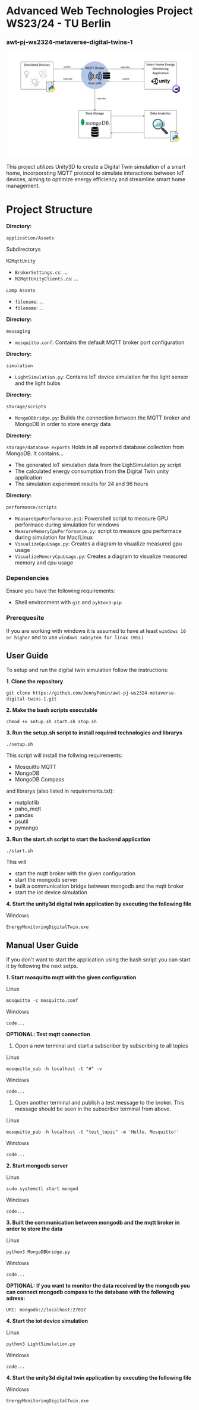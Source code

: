 # Advanced Web Technologies Project WS23/24 - TU Berlin
### awt-pj-ws2324-metaverse-digital-twins-1

![alt text](application-architecture.jpg)

This project utilizes Unity3D to create a Digital Twin simulation of a smart home, incorporating MQTT protocol to simulate interactions between IoT devices, aiming to optimize energy efficiency and streamline smart home management.

# Project Structure

**Directory:**

```application/Assets```

Subdirectorys

```M2MqttUnity```

- `BrokerSettings.cs`: ...
- `M2MqttUnityClients.cs`: ...

```Lamp Assets```
- `filename`: ...
- `filename`: ...

**Directory:**

```messaging```
- `mosquitto.conf`: Contains the default MQTT broker port configuration 

**Directory:**

```simulation```
- `LightSimulation.py`: Contains IoT device simulation for the light sensor and the light bulbs 

**Directory:**

```storage/scripts```
- `MongoDBbridge.py`: Builds the connection between the MQTT broker and MongoDB in order to store  energy data

**Directory:**

```storage/database exports```
Holds in all exported database collection from MongoDB. It contains...
- The generated IoT simulation data from the LighSimulation.py script
- The calculated energy consumption from the Digital Twin unity application 
- The simulation experiment results for 24 and 96 hours

**Directory:**

```performance/scripts```
- `MeasureGpuPerformance.ps1`: Powershell script to measure GPU performace during simulation for windows
- `MeasureMemoryCpuPerformance.py`: script to measure gpu performace during simulation for Mac/Linux
- `VisualizeGpuUsage.py`: Creates a diagram to visualize measured gpu usage
- `VisualizeMemoryCpuUsage.py`: Creates a diagram to visualize measured memory and cpu usage

### Dependencies

Ensure you have the following requirements:

   - Shell environment with `git` and `pyhton3-pip` 

### Prerequesite


If you are working with windows it is assumed to have at least `windows 10 or higher` and to use `windows subsytem for linux (WSL)` 

## User Guide

To setup and run the digital twin simulation follow the instructions:


**1. Clone the repository**

```
git clone https://github.com/JennyFomin/awt-pj-ws2324-metaverse-digital-twins-1.git
```

**2. Make the bash scripts executable**
```
chmod +x setup.sh start.sh stop.sh
```
**3. Run the setup.sh script to install required technologies and librarys**

```
./setup.sh
```

This script will install the follwing requirements:
- Mosquitto MQTT
- MongoDB
- MongoDB Compass

and librarys (also listed in requirements.txt):
- matplotlib
- paho_mqtt
- pandas
- psutil
- pymongo

**3. Run the start.sh script to start the backend application**

```
./start.sh
```
This will
- start the mqtt broker with the given configuration
- start the mongodb server
- built a communication bridge between mongodb and the mqtt broker
- start the iot device simulation

**4. Start the unity3d digital twin application by executing the following file**

Windows
```
EnergyMonitoringDigitalTwin.exe
```


## Manual User Guide
If you don't want to start the application using the bash script you can start it by following the next setps.

**1. Start mosquitto mqtt with the given configuration**

Linux
```
mosquitto -c mosquitto.conf
```
Windows
```
code...
```

**OPTIONAL: Test mqtt connection**
1. Open a new terminal and start a subscriber by subscribing to all topics

Linux
```
mosquitto_sub -h localhost -t "#" -v
```
Windows
```
code...
```
1. Open another terminal and publish a test message to the broker. This message should be seen in the subscriber terminal from above.

Linux
```
mosquitto_pub -h localhost -t "test_topic" -m 'Hello, Mosquitto!'
```
Windows
```
code...
```

**2. Start mongodb server**

Linux
```
sudo systemctl start mongod
```
Windows
```
code...
```
**3. Built the communication between mongodb and the mqtt broker in order to store the data**

Linux
```
python3 MongoDBbridge.py
```
Windows
```
code...
```

**OPTIONAL: If you want to monitor the data received by the mongodb you can connect mongodb compass to the database with the following adress:**

```
URI: mongodb://localhost:27017
```
**4. Start the iot device simulation**

Linux
```
python3 LightSimulation.py
```
Windows
```
code...
```

**4. Start the unity3d digital twin application by executing the following file**

Windows
```
EnergyMonitoringDigitalTwin.exe
```
